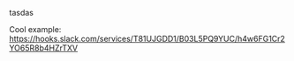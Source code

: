 tasdas

Cool example: https://hooks.slack.com/services/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 
